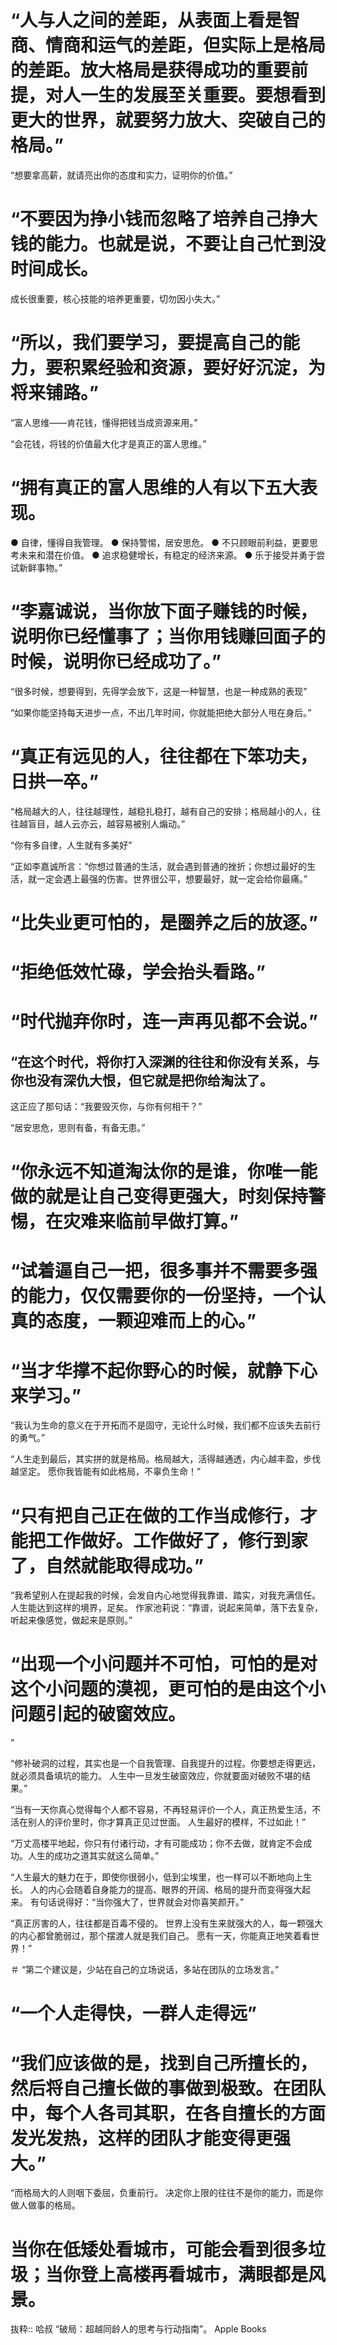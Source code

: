 # “人与人之间的差距，从表面上看是智商、情商和运气的差距，但实际上是格局的差距。放大格局是获得成功的重要前提，对人一生的发展至关重要。要想看到更大的世界，就要努力放大、突破自己的格局。”

“想要拿高薪，就请亮出你的态度和实力，证明你的价值。”

# “不要因为挣小钱而忽略了培养自己挣大钱的能力。也就是说，不要让自己忙到没时间成长。
成长很重要，核心技能的培养更重要，切勿因小失大。”

# “所以，我们要学习，要提高自己的能力，要积累经验和资源，要好好沉淀，为将来铺路。”

“富人思维——肯花钱，懂得把钱当成资源来用。”

“会花钱，将钱的价值最大化才是真正的富人思维。”

# “拥有真正的富人思维的人有以下五大表现。
● 自律，懂得自我管理。
● 保持警惕，居安思危。
● 不只顾眼前利益，更要思考未来和潜在价值。
● 追求稳健增长，有稳定的经济来源。
● 乐于接受并勇于尝试新鲜事物。”

# “李嘉诚说，当你放下面子赚钱的时候，说明你已经懂事了；当你用钱赚回面子的时候，说明你已经成功了。”

“很多时候，想要得到，先得学会放下，这是一种智慧，也是一种成熟的表现”

“如果你能坚持每天进步一点，不出几年时间，你就能把绝大部分人甩在身后。”

# “真正有远见的人，往往都在下笨功夫，日拱一卒。”

“格局越大的人，往往越理性，越稳扎稳打，越有自己的安排；格局越小的人，往往越盲目，越人云亦云，越容易被别人煽动。”

“你有多自律，人生就有多美好”

“正如李嘉诚所言：“你想过普通的生活，就会遇到普通的挫折；你想过最好的生活，就一定会遇上最强的伤害。世界很公平，想要最好，就一定会给你最痛。”

# “比失业更可怕的，是圈养之后的放逐。”

# “拒绝低效忙碌，学会抬头看路。”

# “时代抛弃你时，连一声再见都不会说。”

## “在这个时代，将你打入深渊的往往和你没有关系，与你也没有深仇大恨，但它就是把你给淘汰了。
这正应了那句话：“我要毁灭你，与你有何相干？”

“居安思危，思则有备，有备无患。”

# “你永远不知道淘汰你的是谁，你唯一能做的就是让自己变得更强大，时刻保持警惕，在灾难来临前早做打算。”

# “试着逼自己一把，很多事并不需要多强的能力，仅仅需要你的一份坚持，一个认真的态度，一颗迎难而上的心。”

# “当才华撑不起你野心的时候，就静下心来学习。”

“我认为生命的意义在于开拓而不是固守，无论什么时候，我们都不应该失去前行的勇气。”

“人生走到最后，其实拼的就是格局。格局越大，活得越通透，内心越丰盈，步伐越坚定。
愿你我皆能有如此格局，不辜负生命！”

# “只有把自己正在做的工作当成修行，才能把工作做好。工作做好了，修行到家了，自然就能取得成功。”

“我希望别人在提起我的时候，会发自内心地觉得我靠谱、踏实，对我充满信任。
人生能达到这样的境界，足矣。
作家池莉说：“靠谱，说起来简单，落下去复杂，听起来像感觉，做起来是原则。”

# “出现一个小问题并不可怕，可怕的是对这个小问题的漠视，更可怕的是由这个小问题引起的破窗效应。
”

“修补破洞的过程，其实也是一个自我管理、自我提升的过程。你要想走得更远，就必须具备填坑的能力。
人生中一旦发生破窗效应，你就要面对破败不堪的结果。”

“当有一天你真心觉得每个人都不容易，不再轻易评价一个人，真正热爱生活，不活在别人的评价里时，你才算真正见过世面。
人生最好的模样，不过如此！”

“万丈高楼平地起，你只有付诸行动，才有可能成功；你不去做，就肯定不会成功。人生的成功之道其实就这么简单。”

“人生最大的魅力在于，即使你很弱小，低到尘埃里，也一样可以不断地向上生长。
人的内心会随着自身能力的提高、眼界的开阔、格局的提升而变得强大起来。
有句话说得好：“当你强大了，世界就会对你喜笑颜开。”

“真正厉害的人，往往都是百毒不侵的。
世界上没有生来就强大的人，每一颗强大的内心都曾脆弱过，那个摆渡人就是我们自己。
愿有一天，你能真正地笑着看世界！”

＃ “第二个建议是，少站在自己的立场说话，多站在团队的立场发言。”

# “一个人走得快，一群人走得远”

# “我们应该做的是，找到自己所擅长的，然后将自己擅长做的事做到极致。在团队中，每个人各司其职，在各自擅长的方面发光发热，这样的团队才能变得更强大。”

“而格局大的人则咽下委屈，负重前行。
决定你上限的往往不是你的能力，而是你做人做事的格局。
# 当你在低矮处看城市，可能会看到很多垃圾；当你登上高楼再看城市，满眼都是风景。

抜粋:: 哈叔  “破局：超越同龄人的思考与行动指南”。 Apple Books  
